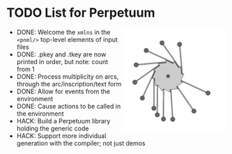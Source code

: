 # TODO List for Perpetuum

<img alt="Perpetuum Mobile" src="image/240px-PerpetuumMobile.gif" style="float: right;"/>

  * DONE: Welcome the `xmlns` in the `<pnml/>` top-level elements of input files
  * DONE: .pkey and .tkey are now printed in order, but note: count from 1
  * DONE: Process multiplicity on arcs, through the arc/inscription/text form
  * DONE: Allow for events from the environment
  * DONE: Cause actions to be called in the environment
  * HACK: Build a Perpetuum library holding the generic code
  * HACK: Support more individual generation with the compiler; not just demos
